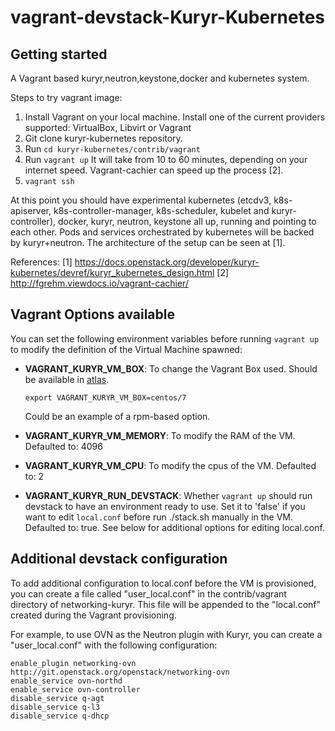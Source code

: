 vagrant-devstack-Kuryr-Kubernetes
=================================

Getting started
---------------

A Vagrant based kuryr,neutron,keystone,docker and kubernetes system.

Steps to try vagrant image:

 1. Install Vagrant on your local machine. Install one of the current
    providers supported: VirtualBox, Libvirt or Vagrant
 2. Git clone kuryr-kubernetes repository.
 3. Run `cd kuryr-kubernetes/contrib/vagrant`
 4. Run `vagrant up`
    It will take from 10 to 60 minutes, depending on your internet speed.
    Vagrant-cachier can speed up the process [2].
 5. `vagrant ssh`

At this point you should have experimental kubernetes (etcdv3, k8s-apiserver,
k8s-controller-manager, k8s-scheduler, kubelet and kuryr-controller), docker,
kuryr, neutron, keystone all up, running and pointing to each other. Pods and
services orchestrated by kubernetes will be backed by kuryr+neutron. The
architecture of the setup can be seen at [1].

References:
[1] https://docs.openstack.org/developer/kuryr-kubernetes/devref/kuryr_kubernetes_design.html
[2] http://fgrehm.viewdocs.io/vagrant-cachier/

Vagrant Options available
-------------------------

You can set the following environment variables before running `vagrant up` to modify
the definition of the Virtual Machine spawned:

 * **VAGRANT\_KURYR\_VM\_BOX**: To change the Vagrant Box used. Should be available in
   [atlas](http://atlas.hashicorp.com).

       export VAGRANT_KURYR_VM_BOX=centos/7

   Could be an example of a rpm-based option.

 * **VAGRANT\_KURYR\_VM\_MEMORY**: To modify the RAM of the VM. Defaulted to: 4096
 * **VAGRANT\_KURYR\_VM\_CPU**: To modify the cpus of the VM. Defaulted to: 2
 * **VAGRANT\_KURYR\_RUN\_DEVSTACK**: Whether `vagrant up` should run devstack to
   have an environment ready to use. Set it to 'false' if you want to edit
   `local.conf` before run ./stack.sh manually in the VM. Defaulted to: true.
   See below for additional options for editing local.conf.

Additional devstack configuration
---------------------------------

To add additional configuration to local.conf before the VM is provisioned, you can
create a file called "user_local.conf" in the contrib/vagrant directory of
networking-kuryr. This file will be appended to the "local.conf" created during the
Vagrant provisioning.

For example, to use OVN as the Neutron plugin with Kuryr, you can create a
"user_local.conf" with the following configuration:

    enable_plugin networking-ovn http://git.openstack.org/openstack/networking-ovn
    enable_service ovn-northd
    enable_service ovn-controller
    disable_service q-agt
    disable_service q-l3
    disable_service q-dhcp
